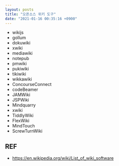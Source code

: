 ```yaml
---
layout: posts
title: "오픈소스 위키 도구"
date: "2021-01-16 00:35:16 +0900"
---
```


* wikijs
* gollum
* dokuwiki
* xwiki
* mediawiki
* notepub
* pmwiki
* pukiwiki
* tikiwiki
* wikkawiki
* ConcourseConnect
* codeBeamer
* JAMWiki
* JSPWiki
* Mindquarry
* xwiki
* TiddlyWiki
* FlexWiki
* MindTouch
* ScrewTurnWiki

## 

## REF

* https://en.wikipedia.org/wiki/List_of_wiki_software
